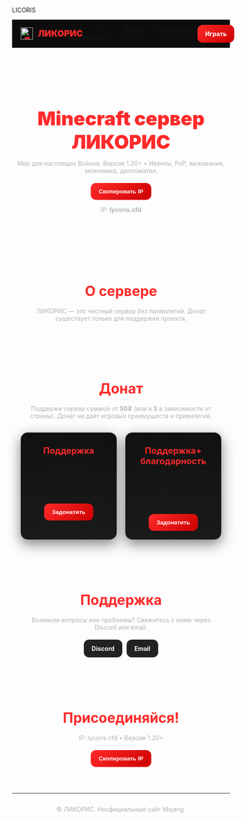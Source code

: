 LICORIS
<html lang="ru" data-theme="dark">
<head>
  <meta charset="utf-8" />
  <meta name="viewport" content="width=device-width, initial-scale=1" />
  <title>ЛИКОРИС — Minecraft сервер</title>
  <meta name="description" content="Официальный сайт Minecraft-сервера ЛИКОРИС: IP, донат, поддержка." />
  <style>
    :root {
      --bg: #0a0a0a;
      --panel: #111;
      --panel-2: #1a1a1a;
      --text: #f5f5f5;
      --muted: #b3b3b3;
      --accent: #ff2a2a;
      --accent-2: #cc0000;
      --danger: #ff4d4d;
      --shadow: 0 10px 30px rgba(0,0,0,.5);
      --radius: 16px;
    }

    body {
      margin: 0;
      font: 16px/1.6 system-ui, sans-serif;
      color: var(--text);
      background: var(--bg);
    }
    a { color: inherit; text-decoration: none; }
    .container { max-width: 1100px; margin: 0 auto; padding: 0 20px; }
    .card { background: linear-gradient(180deg, var(--panel), var(--panel-2)); border-radius: var(--radius); box-shadow: var(--shadow); }
    .btn {
      display: inline-flex; align-items: center; gap: 10px; border: 0; padding: 12px 18px; border-radius: 12px; cursor: pointer; font-weight: 700;
      background: linear-gradient(135deg, var(--accent), var(--accent-2)); color: #fff;
      transition: transform .1s ease, filter .2s ease;
    }
    .btn:hover{ transform: translateY(-1px); filter: brightness(1.1); }
    .btn.secondary { background: #222; color: var(--text); }

    header { background: #0d0d0d; border-bottom: 1px solid #222; position: sticky; top: 0; z-index: 30; }
    .nav { display: flex; align-items: center; justify-content: space-between; height: 64px; }
    .brand { display: flex; align-items: center; gap: 12px; font-weight: 900; color: var(--accent); font-size: 20px; }
    .brand img { width: 28px; height: 28px; }
    nav ul { list-style: none; display: flex; gap: 18px; margin: 0; padding: 0; }
    nav a{ opacity: .9; padding: 8px 10px; border-radius: 10px; }
    nav a:hover{ background: #222; }

    .hero { padding: 80px 0; text-align: center; }
    .title { font-size: 44px; font-weight: 900; color: var(--accent); margin: 0 0 12px; }
    .subtitle { color: var(--muted); margin-bottom: 20px; }

    section { padding: 60px 0; }
    section h2 { font-size: 32px; margin: 0 0 18px; text-align:center; color: var(--accent); }
    .grid { display: grid; gap: 20px; }
    .grid.cols-2 { grid-template-columns: repeat(2, 1fr); }

    .donate .card { padding: 20px; text-align: center; }
    .donate h3 { margin: 10px 0; font-size: 20px; color: var(--accent); }

    footer { border-top: 1px solid #222; padding: 28px 0; color: var(--muted); text-align: center; }
  </style>
</head>
<body>
  <header>
    <div class="container nav">
      <div class="brand">
        <img src="https://cdn-icons-png.flaticon.com/512/337/337946.png" alt="Логотип" />
        ЛИКОРИС
      </div>
      <nav>
        <ul>
          <li><a href="#about">О сервере</a></li>
          <li><a href="#donate">Донат</a></li>
          <li><a href="#support">Поддержка</a></li>
        </ul>
      </nav>
      <a class="btn" href="#join">Играть</a>
    </div>
  </header>

  <main class="hero container">
    <h1 class="title">Minecraft сервер ЛИКОРИС</h1>
    <p class="subtitle">Mир для настоящих Войнов. Версия 1.20+ • Ивенты, PvP, выживание, экономика, дипломатия.</p>
    <button class="btn" id="copyIp">Скопировать IP</button>
    <p class="subtitle">IP: <b id="serverIp">lycoris.cfd</b></p>
  </main>

  <section id="about">
    <div class="container">
      <h2>О сервере</h2>
      <p style="text-align:center; color:var(--muted)">ЛИКОРИС — это честный сервер без привилегий. Донат существует только для поддержки проекта.</p>
    </div>
  </section>

  <section id="donate" class="donate">
    <div class="container">
      <h2>Донат</h2>
      <p style="text-align:center; color:var(--muted)">Поддержи сервер суммой от <b>50₴</b> (или в $ в зависимости от страны). Донат не даёт игровых преимуществ и привилегий.</p>
      <div class="grid cols-2" style="margin-top:30px">
        <div class="card">
          <h3>Поддержка</h3>
          <p class="muted">от 50₴ / 2$</p>
          <p>Вы помогаете оплачивать хостинг и развитие проекта.</p>
          <button class="btn">Задонатить</button>
        </div>
        <div class="card">
          <h3>Поддержка+ благодарность</h3>
          <p class="muted">от 100₴ / 4$</p>
          <p>Ваш ник появится в списке благодарности на сайте.</p>
          <button class="btn">Задонатить</button>
        </div>
      </div>
    </div>
  </section>

  <section id="support">
    <div class="container">
      <h2>Поддержка</h2>
      <p style="text-align:center; color:var(--muted)">Возникли вопросы или проблемы? Свяжитесь с нами через Discord или email.</p>
      <div style="display:flex; gap:10px; justify-content:center; margin-top:20px">
        <a class="btn secondary" href="#">Discord</a>
        <a class="btn secondary" href="mailto:support@licorix.ru">Email</a>
      </div>
    </div>
  </section>

  <section id="join">
    <div class="container">
      <h2>Присоединяйся!</h2>
      <p style="text-align:center; color:var(--muted)">IP: lycoris.cfd • Версия 1.20+</p>
      <div style="text-align:center; margin-top:20px">
        <button class="btn" id="copyIp2">Скопировать IP</button>
      </div>
    </div>
  </section>

  <footer>
    <div class="container">© <span id="year"></span> ЛИКОРИС. Неофициальный сайт Mojang.</div>
  </footer>

  <script>
    const SERVER_IP = 'lycoris.cfd';
    document.getElementById('serverIp').textContent = SERVER_IP;
    function copyIp(){ navigator.clipboard.writeText(SERVER_IP).then(()=> alert('IP скопирован: ' + SERVER_IP)); }
    document.getElementById('copyIp').addEventListener('click', copyIp);
    document.getElementById('copyIp2').addEventListener('click', copyIp);
    document.getElementById('year').textContent = new Date().getFullYear();
  </script>
</body>
</html>

